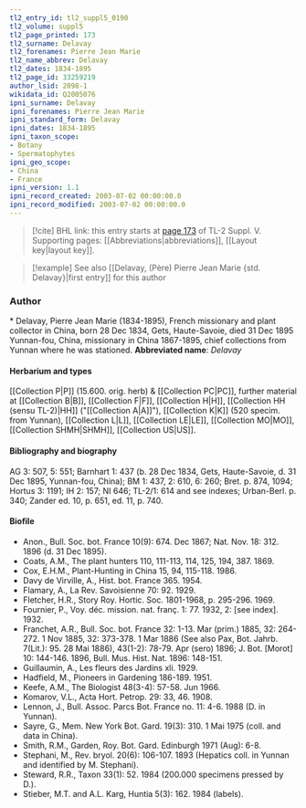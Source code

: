 ```yaml
---
tl2_entry_id: tl2_suppl5_0190
tl2_volume: suppl5
tl2_page_printed: 173
tl2_surname: Delavay
tl2_forenames: Pierre Jean Marie
tl2_name_abbrev: Delavay
tl2_dates: 1834-1895
tl2_page_id: 33259219
author_lsid: 2098-1
wikidata_id: Q2005076
ipni_surname: Delavay
ipni_forenames: Pierre Jean Marie
ipni_standard_form: Delavay
ipni_dates: 1834-1895
ipni_taxon_scope: 
- Botany
- Spermatophytes
ipni_geo_scope: 
- China
- France
ipni_version: 1.1
ipni_record_created: 2003-07-02 00:00:00.0
ipni_record_modified: 2003-07-02 00:00:00.0
---
```



> [!cite] BHL link: this entry starts at [page 173](https://www.biodiversitylibrary.org/page/33259219) of TL-2 Suppl. V.
> Supporting pages: [[Abbreviations|abbreviations]], [[Layout key|layout key]].

> [!example] See also [[Delavay, (Père) Pierre Jean Marie {std. Delavay}|first entry]] for this author

### Author

\* Delavay, Pierre Jean Marie (1834-1895), French missionary and plant collector in China, born 28 Dec 1834, Gets, Haute-Savoie, died 31 Dec 1895 Yunnan-fou, China, missionary in China 1867-1895, chief collections from Yunnan where he was stationed. 
**Abbreviated name**: *Delavay*

#### Herbarium and types

[[Collection P|P]] (15.600. orig. herb) & [[Collection PC|PC]], further material at [[Collection B|B]], [[Collection F|F]], [[Collection H|H]], [[Collection HH (sensu TL-2)|HH]] ("[[Collection A|A]]"), [[Collection K|K]] (520 specim. from Yunnan), [[Collection L|L]], [[Collection LE|LE]], [[Collection MO|MO]], [[Collection SHMH|SHMH]], [[Collection US|US]].

#### Bibliography and biography

AG 3: 507, 5: 551; Barnhart 1: 437 (b. 28 Dec 1834, Gets, Haute-Savoie, d. 31 Dec 1895, Yunnan-fou, China); BM 1: 437, 2: 610, 6: 260; Bret. p. 874, 1094; Hortus 3: 1191; IH 2: 157; NI 646; TL-2/1: 614 and see indexes; Urban-Berl. p. 340; Zander ed. 10, p. 651, ed. 11, p. 740.

#### Biofile

- Anon., Bull. Soc. bot. France 10(9): 674. Dec 1867; Nat. Nov. 18: 312. 1896 (d. 31 Dec 1895).
- Coats, A.M., The plant hunters 110, 111-113, 114, 125, 194, 387. 1869.
- Cox, E.H.M., Plant-Hunting in China 15, 94, 115-118. 1986.
- Davy de Virville, A., Hist. bot. France 365. 1954.
- Flamary, A., La Rev. Savoisienne 70: 92. 1929.
- Fletcher, H.R., Story Roy. Hortic. Soc. 1801-1968, p. 295-296. 1969.
- Fournier, P., Voy. déc. mission. nat. franç. 1: 77. 1932, 2: \[see index\]. 1932.
- Franchet, A.R., Bull. Soc. bot. France 32: 1-13. Mar (prim.) 1885, 32: 264-272. 1 Nov 1885, 32: 373-378. 1 Mar 1886 (See also Pax, Bot. Jahrb. 7(Lit.): 95. 28 Mai 1886), 43(1-2): 78-79. Apr (sero) 1896; J. Bot. \[Morot\] 10: 144-146. 1896, Bull. Mus. Hist. Nat. 1896: 148-151.
- Guillaumin, A., Les fleurs des Jardins xli. 1929.
- Hadfield, M., Pioneers in Gardening 186-189. 1951.
- Keefe, A.M., The Biologist 48(3-4): 57-58. Jun 1966.
- Komarov, V.L., Acta Hort. Petrop. 29: 33, 46. 1908.
- Lennon, J., Bull. Assoc. Parcs Bot. France no. 11: 4-6. 1988 (D. in Yunnan).
- Sayre, G., Mem. New York Bot. Gard. 19(3): 310. 1 Mai 1975 (coll. and data in China).
- Smith, R.M., Garden, Roy. Bot. Gard. Edinburgh 1971 (Aug): 6-8.
- Stephani, M., Rev. bryol. 20(6): 106-107. 1893 (Hepatics coll. in Yunnan and identified by M. Stephani).
- Steward, R.R., Taxon 33(1): 52. 1984 (200.000 specimens pressed by D.).
- Stieber, M.T. and A.L. Karg, Huntia 5(3): 162. 1984 (labels).

